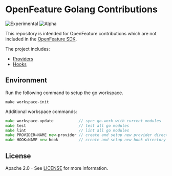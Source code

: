 # OpenFeature Golang Contributions

![Experimental](https://img.shields.io/badge/experimental-breaking%20changes%20allowed-yellow)
![Alpha](https://img.shields.io/badge/alpha-release-red)

This repository is intended for OpenFeature contributions which are not included in the [OpenFeature SDK](https://github.com/open-feature/golang-sdk).

The project includes:

- [Providers](./providers)
- [Hooks](./hooks)

## Environment
Run the following command to setup the go workspace.
```
make workspace-init
```  
Additional workspace commands:
```go
make workspace-update           // sync go.work with current modules
make test                       // test all go modules
make lint                       // lint all go modules
make PROVIDER=NAME new-provider // create and setup new provider directory
make HOOK=NAME new-hook         // create and setup new hook directory
```

## License

Apache 2.0 - See [LICENSE](./LICENSE) for more information.
